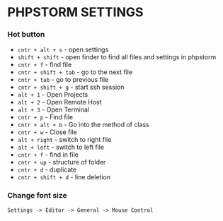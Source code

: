 # PHPSTORM SETTINGS

### Hot button
* `cntr + alt + s` - open settings
* `shift + shift` - open finder to find all files and settings in phpstorm
* `cntr + f` - find file
* `cntr + shift + tab` - go to the next file
* `cntr + tab` - go to previous file
* `cntr + shift + g` - start ssh session
* `alt + 1` - Open Projects
* `alt + 2` - Open Remote Host
* `alt + 3` - Open Terminal
* `cntr + p` - Find file
* `cntr + alt + b` - Go into the method of class
* `cntr + w` - Close file
* `alt + right` - switch to right file
* `alt + left` - switch to left file
* `cntr + f` - find in file
* `cntr + up` - structure of folder
* `cntr + d` - duplicate
* `cntr + shift + d` - line deletion

### Change font size
`Settings -> Editor -> General -> Mouse Control`